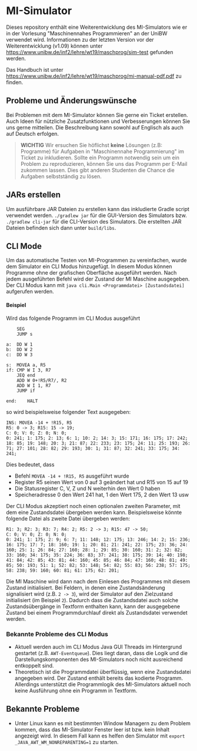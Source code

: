 # MI-Simulator #

Dieses repository enthält eine Weiterentwicklung des MI-Simulators wie er in der Vorlesung "Maschinennahes
Programmieren" an der UniBW verwendet wird.
Informationen zu der letzten Version vor der Weiterentwicklung (v1.09) können
unter https://www.unibw.de/inf2/lehre/wt19/maschprog/sim-test gefunden werden.

Das Handbuch ist unter https://www.unibw.de/inf2/lehre/wt19/maschprog/mi-manual-pdf.pdf zu finden.

## Probleme und Änderungswünsche ##

Bei Problemen mit dem MI-Simulator können Sie gerne ein Ticket erstellen.
Auch Ideen für nützliche Zusatzfunktionen und Verbesserungen können Sie uns gerne mitteilen.
Die Beschreibung kann sowohl auf Englisch als auch auf Deutsch erfolgen.

> **WICHTIG**
> Wir ersuchen Sie höflichst **keine** Lösungen (z.B: Programme) für Aufgaben in "Maschinennahe Programmierung" im Ticket zu inkludieren.
> Sollte ein Programm notwendig sein um ein Problem zu reproduzieren, können Sie uns das Programm per E-Mail zukommen lassen.
> Dies gibt anderen Studenten die Chance die Aufgaben selbstständig zu lösen.

## JARs erstellen ##

Um ausführbare JAR Dateien zu erstellen kann das inkludierte Gradle script verwendet werden.
`./gradlew jar` für die GUI-Version des Simulators bzw. `./gradlew cli-jar` für die CLI-Version des Simulators.
Die erstellten JAR Dateien befinden sich dann unter `build/libs`.

## CLI Mode ##

Um das automatische Testen von MI-Programmen zu vereinfachen, wurde dem Simulator ein CLI Modus hinzugefügt.
In diesem Modus können Programme ohne der grafischen Oberfläche ausgeführt werden.
Nach jedem ausgeführten Befehl wird der Zustand der MI Maschine ausgegeben.
Der CLI Modus kann mit `java cli.Main <Programmdatei> [Zustandsdatei]` aufgerufen werden.

#### Beispiel ####

Wird das folgende Programm im CLI Modus ausgeführt

```
	SEG
	JUMP s

a:  DD W 1
b:  DD W 2
c:  DD W 3

s:  MOVEA a, R5
if: CMP W I 3, R7
    JEQ end
	ADD W 0+!R5/R7/, R2
    ADD W I 1, R7
	JUMP if

end:	HALT
```

so wird beispielsweise folgender Text ausgegeben:

```
INS: MOVEA -14 + !R15, R5
R5: 0 -> 3; R15: 15 -> 19; 
C: 0; V: 0; Z: 0; N: 0; 
0: 241; 1: 175; 2: 13; 6: 1; 10: 2; 14: 3; 15: 171; 16: 175; 17: 242; 18: 85; 19: 148; 20: 3; 21: 87; 22: 233; 23: 175; 24: 11; 25: 193; 26: 71; 27: 101; 28: 82; 29: 193; 30: 1; 31: 87; 32: 241; 33: 175; 34: 241; 
```

Dies bedeutet, dass

* Befehl `MOVEA -14 + !R15, R5` ausgeführt wurde
* Register R5 seinen Wert von 0 auf 3 geändert hat und R15 von 15 auf 19
* Die Statusregister C, V, Z und N weiterhin den Wert 0 haben
* Speicheradresse 0 den Wert 241 hat, 1 den Wert 175, 2 den Wert 13 usw

Der CLI Modus akzeptiert noch einen optionalen zweiten Parameter, mit dem eine Zustandsdatei übergeben werden kann.
Beispielsweise könnte folgende Datei als zweite Datei übergeben werden:

```
R1: 3; R2: 3; R3: 7; R4: 2; R5: 2 -> 3; R15: 47 -> 50;
C: 0; V: 0; Z: 0; N: 0;
0: 241; 1: 175; 2: 9; 6: 7; 11: 148; 12: 175; 13: 246; 14: 2; 15: 236; 16: 175; 17: 7; 18: 160; 19: 1; 20: 81; 21: 241; 22: 175; 23: 36; 24: 160; 25: 1; 26: 84; 27: 160; 28: 1; 29: 85; 30: 160; 31: 2; 32: 82; 33: 160; 34: 175; 35: 224; 36: 83; 37: 241; 38: 175; 39: 14; 40: 198; 41: 84; 42: 85; 43: 81; 44: 160; 45: 85; 46: 84; 47: 160; 48: 81; 49: 85; 50: 193; 51: 1; 52: 82; 53: 148; 54: 82; 55: 83; 56: 238; 57: 175; 58: 238; 59: 160; 60: 81; 61: 175; 62: 201;
```

Die MI Maschine wird dann nach dem Einlesen des Programmes mit diesem Zustand initialisiert.
Bei Feldern, in denen eine Zustandsänderung signalisiert wird (z.B. `2 -> 3`), wird der Simulator auf den Zielzustand
initialisiert (im Beispiel `2`).
Dadurch dass die Zustandsdatei auch solche Zustandsübergänge in Textform enthalten kann, kann der ausgegebene Zustand
bei einem Programmdurchlauf direkt als Zustandsdatei verwendet werden.

### Bekannte Probleme des CLI Modus ###

* Aktuell werden auch im CLI Modus Java GUI Threads im Hintergrund gestartet (z.B. `AWT-Eventqueue`).
  Dies liegt daran, dass die Logik und die Darstellungskomponenten des MI-Simulators noch nicht ausreichend entkoppelt
  sind.
* Theoretisch ist die Programmdatei überflüssig, wenn eine Zustandsdatei angegeben wird.
  Der Zustand enthält bereits das kodierte Programm.
  Allerdings unterstützt die Programmlogik des MI-Simulators aktuell noch keine Ausführung ohne ein Programm in
  Textform.

## Bekannte Probleme ##
* Unter Linux kann es mit bestimmten Window Managern zu dem Problem kommen, dass das MI-Simulator Fenster leer ist bzw. kein Inhalt angezeigt wird. In diesem Fall kann es helfen den Simulator mit `export _JAVA_AWT_WM_NONREPARENTING=1` zu starten.
